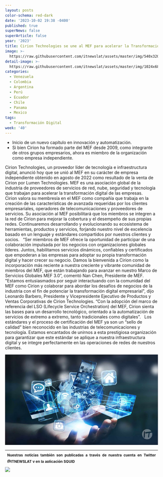 ```yaml
---
layout: posts
color-schema: red-dark
date: '2023-10-02 19:38 -0400'
published: true
superNews: false
superArticle: false
year: '2023'
title: Cirion Technologies se une al MEF para acelerar la Transformación Digital
image: >-
  https://raw.githubusercontent.com/itnewslat/assets/master/img/540x320/Transformacion-Digital-p.jpg
detail-image: >-
  https://raw.githubusercontent.com/itnewslat/assets/master/img/1024x680/Transformacion-Digital-g.jpg
categories:
  - Venezuela
  - Colombia
  - Argentina
  - Perú
  - Ecuador
  - Chile
  - Panama
  - Mexico
tags:
  - Transformación Digital
week: '40'
---
```

- Inicio de un nuevo capítulo en innovación y automatización.
- Si bien Cirion ha formado parte del MEF desde 2009, como integrante de otros grupos empresarios, ahora es miembro de la organización como empresa independiente.

Cirion Technologies, un proveedor líder de tecnología e infraestructura digital, anunció hoy que se unió al MEF en su carácter de empresa independiente obtenido en agosto de 2022 como resultado de la venta de Cirion por Lumen Technologies. MEF es una asociación global de la industria de proveedores de servicios de red, nube, seguridad y tecnología que trabajan para acelerar la transformación digital de las empresas.
 
Cirion valora su membresía en el MEF como compañía que trabaja en la creación de las características de avanzada requeridas por los clientes empresariales, operadores de telecomunicaciones y proveedores de servicios. Su asociación al MEF posibilitará que los miembros se integren a la red de Cirion para mejorar la cobertura y el desempeño de sus propias redes. Continuaremos desarrollando y evolucionando su ecosistema de herramientas, productos y servicios, forjando nuestro nivel de excelencia basado en un lenguaje y estándares compartidos por nuestros clientes y socios.
 
“Ser miembros de MEF ofrece la oportunidad de participar de una colaboración impulsada por los negocios con organizaciones globales líderes. Juntos, habilitamos servicios dinámicos, confiables y certificados que empoderan a las empresas para adoptar su propia transformación digital y hacer crecer su negocio. Damos la bienvenida a Cirion como la incorporación más reciente a nuestra creciente y vibrante comunidad de miembros del MEF, que están trabajando para avanzar en nuestro Marco de Servicios Globales MEF 3.0”, comentó Nan Chen, Presidente de MEF. 
 
"Estamos entusiasmados por seguir interactuando con la comunidad del MEF como Cirion y colaborar para abordar los desafíos de negocios de la industria con el fin de potenciar la transformación digital empresarial", dijo Leonardo Barbero, Presidente y Vicepresidente Ejecutivo de Productos y Ventas Corporativas de Cirion Technologies. “Con la adopción del marco de referencia del LSO (Lifecycle Service Orchestration) del MEF, Cirion sienta las bases para un desarrollo tecnológico, orientado a la automatización de servicios de extremo a extremo, tanto tradicionales como digitales”.
 
Los estándares y el proceso de certificación del MEF ya son un “sello de calidad” bien reconocido en las industrias de telecomunicaciones y tecnología. Estamos encantados de unirnos a esta prestigiosa organización para garantizar que este estándar se aplique a nuestra infraestructura digital y se integre perfectamente en las operaciones de redes de nuestros clientes.

![](https://raw.githubusercontent.com/itnewslat/assets/master/img/540x320/Transformacion-Digital-p.jpg)

<table style="height: 42px;" width="569">
<tbody>
<tr>
<td style="text-align: justify;"><sub><strong>Nuestras noticias también son publicadas a través de nuestra cuenta en Twitter <a href="https://twitter.com/itnewslat?lang=es">@ITNEWSLAT</a> y en la aplicación <a href="https://squidapp.co/en/">SQUID</a></strong></sub></td>
</tr>
</tbody>
</table>

<img src="https://tracker.metricool.com/c3po.jpg?hash=56f88a41e39ab42c063cc51676587a04"/>

